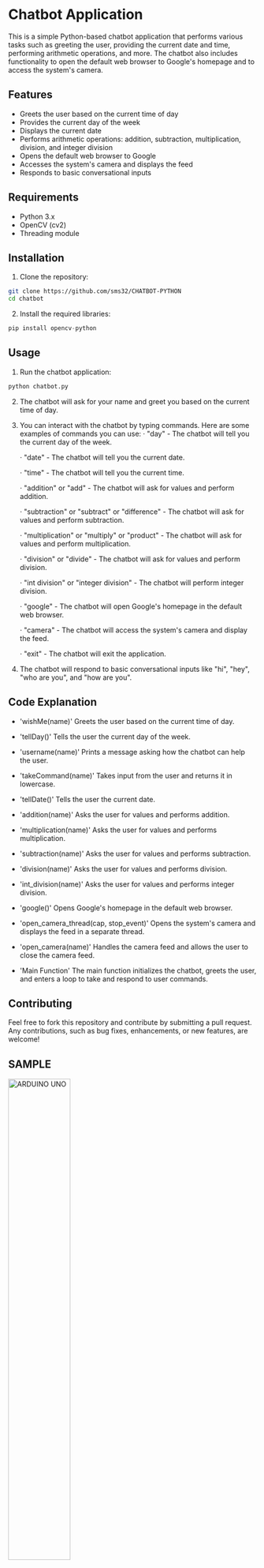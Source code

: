 # Chatbot Application

This is a simple Python-based chatbot application that performs various tasks such as greeting the user, providing the current date and time, performing arithmetic operations, and more. The chatbot also includes functionality to open the default web browser to Google's homepage and to access the system's camera.

## Features

- Greets the user based on the current time of day
- Provides the current day of the week
- Displays the current date
- Performs arithmetic operations: addition, subtraction, multiplication, division, and integer division
- Opens the default web browser to Google
- Accesses the system's camera and displays the feed
- Responds to basic conversational inputs

## Requirements

- Python 3.x
- OpenCV (cv2)
- Threading module

## Installation

1. Clone the repository:

```bash
git clone https://github.com/sms32/CHATBOT-PYTHON
cd chatbot
```

2. Install the required libraries:

```python
pip install opencv-python
```

## Usage
1. Run the chatbot application:
   
```python
python chatbot.py
```

2.  The chatbot will ask for your name and greet you based on the current time of day.

3.  You can interact with the chatbot by typing commands. Here are some examples of commands you can use:
     ·  "day" - The chatbot will tell you the current day of the week.

     ·  "date" - The chatbot will tell you the current date.
   
     ·  "time" - The chatbot will tell you the current time.
   
     ·  "addition" or "add" - The chatbot will ask for values and perform addition.
   
     ·  "subtraction" or "subtract" or "difference" - The chatbot will ask for values and perform subtraction.
   
   
     ·  "multiplication" or "multiply" or "product" - The chatbot will ask for values and perform multiplication.
   
     ·  "division" or "divide" - The chatbot will ask for values and perform division.
   
     ·  "int division" or "integer division" - The chatbot will perform integer division.
   
     ·  "google" - The chatbot will open Google's homepage in the default web browser.
   
     ·  "camera" - The chatbot will access the system's camera and display the feed.
   
     ·  "exit" - The chatbot will exit the application.

4. The chatbot will respond to basic conversational inputs like "hi", "hey", "who are you", and "how are you".

## Code Explanation
- 'wishMe(name)'
   Greets the user based on the current time of day.

- 'tellDay()'
   Tells the user the current day of the week.

- 'username(name)'
   Prints a message asking how the chatbot can help the user.

- 'takeCommand(name)'
   Takes input from the user and returns it in lowercase.

- 'tellDate()'
Tells the user the current date.

- 'addition(name)'
   Asks the user for values and performs addition.

- 'multiplication(name)'
   Asks the user for values and performs multiplication.

- 'subtraction(name)'
   Asks the user for values and performs subtraction.

- 'division(name)'
   Asks the user for values and performs division.

- 'int_division(name)'
   Asks the user for values and performs integer division.

- 'google()'
   Opens Google's homepage in the default web browser.

- 'open_camera_thread(cap, stop_event)'
   Opens the system's camera and displays the feed in a separate thread.

- 'open_camera(name)'
   Handles the camera feed and allows the user to close the camera feed.

- 'Main Function'
   The main function initializes the chatbot, greets the user, and enters a loop to take and respond to user commands.

## Contributing
Feel free to fork this repository and contribute by submitting a pull request. Any contributions, such as bug fixes, enhancements, or new features, are welcome!


## SAMPLE

<img src="https://github.com/GJC16/Python-CHATBOT-Application/assets/155714273/4a46b47a-0f27-464e-9a8d-89102aa377cb" alt="ARDUINO UNO"  width="50%">

